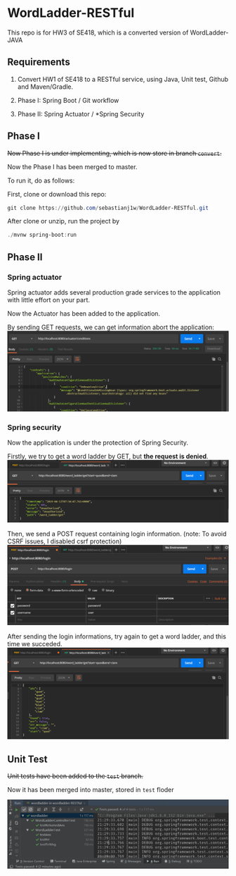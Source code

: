 # WordLadder-RESTful

This repo is for HW3 of SE418, which is a converted version of WordLadder-JAVA

## Requirements

1. Convert HW1 of SE418 to a RESTful service, using Java, Unit test, Github and Maven/Gradle.

2. Phase I: Spring Boot / Git workflow

3. Phase II: Spring Actuator / *Spring Security

## Phase I

~~Now Phase I is under implementing, which is now store in branch `convert`.~~

Now the Phase I has been merged to master.

To run it, do as follows:

First, clone or download this repo:

```powershell
git clone https://github.com/sebastianj1w/WordLadder-RESTful.git
```

After clone or unzip, run the project by

```powershell
./mvnw spring-boot:run
```

## Phase II

### Spring actuator

Spring actuator adds several production grade services to the application with little effort on your part.

Now the Actuator has been added to the application.

By sending GET requests, we can get information abort the application:
<img src="./imgs/conditions.png"/>

### Spring security

Now the application is under the protection of Spring Security.

Firstly, we try to get a word ladder by GET, but **the request is denied**.
<img src="./imgs/unauthorized.png"/>

Then, we send a POST request containing login information. (note: To avoid CSRF issues, I disabled csrf protection)
<img src="./imgs/login.png"/>

After sending the login informations, try again to get a word ladder, and this time we succeded.
<img src="./imgs/success.png"/>

## Unit Test

~~Unit tests have been added to the `test` branch.~~

Now it has been merged into master, stored in `test` floder

<img src="./imgs/01.png"/>